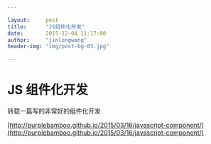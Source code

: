 ```yaml
---

layout:     post
title:      "JS组件化开发"
date:       2015-12-04 11:17:00
author:     "jinlongwang"
header-img: "img/post-bg-03.jpg"

---
```


# JS 组件化开发

转载一篇写的非常好的组件化开发

[http://purplebamboo.github.io/2015/03/16/javascript-component/](http://purplebamboo.github.io/2015/03/16/javascript-component/)